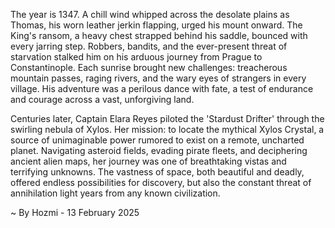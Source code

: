 
The year is 1347.  A chill wind whipped across the desolate plains as Thomas, his worn leather jerkin flapping, urged his mount onward.  The King's ransom, a heavy chest strapped behind his saddle, bounced with every jarring step.  Robbers, bandits, and the ever-present threat of starvation stalked him on his arduous journey from Prague to Constantinople. Each sunrise brought new challenges: treacherous mountain passes, raging rivers, and the wary eyes of strangers in every village.  His adventure was a perilous dance with fate, a test of endurance and courage across a vast, unforgiving land.

Centuries later, Captain Elara Reyes piloted the 'Stardust Drifter' through the swirling nebula of Xylos.  Her mission: to locate the mythical Xylos Crystal, a source of unimaginable power rumored to exist on a remote, uncharted planet.  Navigating asteroid fields, evading pirate fleets, and deciphering ancient alien maps, her journey was one of breathtaking vistas and terrifying unknowns.  The vastness of space, both beautiful and deadly, offered endless possibilities for discovery, but also the constant threat of annihilation light years from any known civilization.

~ By Hozmi - 13 February 2025
